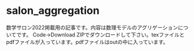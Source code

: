 # salon_aggregation
数学サロン2022掲載用の記事です。内容は数理モデルのアグリゲーションについてです。 Code->Download ZIPでダウンロードして下さい。texファイルとpdfファイルが入っています。pdfファイルはoutの中に入っています。
